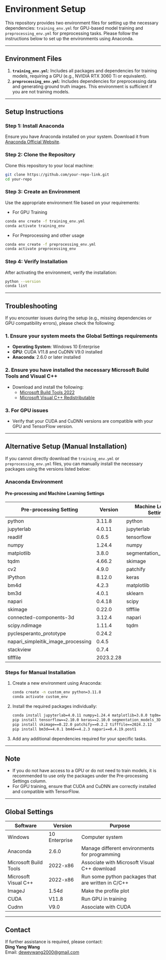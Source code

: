 # **Environment Setup**

This repository provides two environment files for setting up the necessary dependencies: `training_env.yml` for GPU-based model training and `preprocessing_env.yml` for preprocessing tasks. Please follow the instructions below to set up the environments using Anaconda.

---

## **Environment Files**
1. **`training_env.yml`**: Includes all packages and dependencies for training models, requiring a GPU (e.g., NVIDIA RTX 3060 Ti or equivalent).
2. **`preprocessing_env.yml`**: Includes dependencies for preprocessing data and generating ground truth images. This environment is sufficient if you are not training models.

---

## **Setup Instructions**

### **Step 1: Install Anaconda**
Ensure you have Anaconda installed on your system. Download it from [Anaconda Official Website](https://www.anaconda.com/).

### **Step 2: Clone the Repository**
Clone this repository to your local machine:
```bash
git clone https://github.com/your-repo-link.git
cd your-repo
```
### **Step 3: Create an Environment**
Use the appropriate environment file based on your requirements:

- For GPU Training
```bash
conda env create -f training_env.yml
conda activate training_env
```

- For Preprocessing and other usage
```bash
conda env create -f preprocessing_env.yml
conda activate preprocessing_env
```
### **Step 4: Verify Installation**
After activating the environment, verify the installation:

```bash
python --version
conda list
```

---

## **Troubleshooting**
If you encounter issues during the setup (e.g., missing dependencies or GPU compatibility errors), please check the following:

### **1. Ensure your system meets the Global Settings requirements**
- **Operating System**: Windows 10 Enterprise
- **GPU**: CUDA V11.8 and CuDNN V9.0 installed
- **Anaconda**: 2.6.0 or later installed

### **2. Ensure you have installed the necessary Microsoft Build Tools and Visual C++**
- Download and install the following:
  - [Microsoft Build Tools 2022](https://visualstudio.microsoft.com/visual-cpp-build-tools/)
  - [Microsoft Visual C++ Redistributable](https://learn.microsoft.com/en-us/cpp/windows/latest-supported-vc-redist)

### **3. For GPU issues**
- Verify that your CUDA and CuDNN versions are compatible with your GPU and TensorFlow version.

---

## **Alternative Setup (Manual Installation)**
If you cannot directly download the `training_env.yml` or `preprocessing_env.yml` files, you can manually install the necessary packages using the versions listed below:

### **Anaconda Environment**
#### **Pre-processing and Machine Learning Settings**
| **Pre-processing Setting** | **Version** | **Machine Learning Setting**   | **Version** |
|-----------------------------|-------------|--------------------------------|-------------|
| python                      | 3.11.8      | python                         | 3.9.19      |
| jupyterlab                  | 4.0.11      | jupyterlab                     | 4.0.11      |
| readlif                     | 0.6.5       | tensorflow                     | 2.10.0      |
| numpy                       | 1.24.4      | numpy                          | 1.26.4      |
| matplotlib                  | 3.8.0       | segmentation_models_3D        | 1.0.0       |
| tqdm                        | 4.66.2      | skimage                        | 0.22.0      |
| cv2                         | 4.9.0       | patchify                       | 0.2.2       |
| IPython                     | 8.12.0      | keras                          | 2.10.0      |
| bm4d                        | 4.2.3       | matplotlib                     | 3.8.4       |
| bm3d                        | 4.0.1       | sklearn                        | 1.4.2       |
| napari                      | 0.4.18      | scipy                          | 1.13.0      |
| skimage                     | 0.22.0      | tifffile                       | 2024.2.12   |
| connected-components-3d     | 3.12.4      | napari                         | 0.4.19.post1|
| scipy.ndimage               | 1.11.4      | tqdm                           | 4.66.2      |
| pyclesperanto_prototype     | 0.24.2      |                                |             |
| napari_simpleitik_image_processing | 0.4.5      |                                |             |
| stackview                   | 0.7.4       |                                |             |
| tifffile                    | 2023.2.28   |                                |             |

### **Steps for Manual Installation**
1. Create a new environment using Anaconda:
   ```bash
   conda create -n custom_env python=3.11.8
   conda activate custom_env
   ```
2. Install the required packages individually:

   ```bash
   conda install jupyterlab=4.0.11 numpy=1.24.4 matplotlib=3.8.0 tqdm=4.66.2
   pip install tensorflow==2.10.0 keras==2.10.0 segmentation_models_3D==1.0.0
   pip install skimage==0.22.0 patchify==0.2.2 tifffile==2024.2.12
   pip install bm3d==4.0.1 bm4d==4.2.3 napari==0.4.19.post1
   ```
3. Add any additional dependencies required for your specific tasks.

---

## **Note**
- If you do not have access to a GPU or do not need to train models, it is recommended to use only the packages under the Pre-processing Settings column.
- For GPU training, ensure that CUDA and CuDNN are correctly installed and compatible with TensorFlow.
  
---

## **Global Settings**

| **Software**            | **Version**     | **Purpose**                                    |
|--------------------------|-----------------|-----------------------------------------------|
| Windows                 | 10 Enterprise   | Computer system                               |
| Anaconda                | 2.6.0           | Manage different environments for programming |
| Microsoft Build Tools   | 2022-x86        | Associate with Microsoft Visual C++ download  |
| Microsoft Visual C++    | 2022-x86        | Run some python packages that are written in C/C++ |
| ImageJ                  | 1.54d           | Make the profile plot                         |
| CUDA                    | V11.8           | Run GPU in training                           |
| Cudnn                   | V9.0            | Associate with CUDA                           |

---

## **Contact**
If further assistance is required, please contact:  
**Ding Yang Wang**  
Email: [deweywang2000@gmail.com](mailto:deweywang2000@gmail.com)
